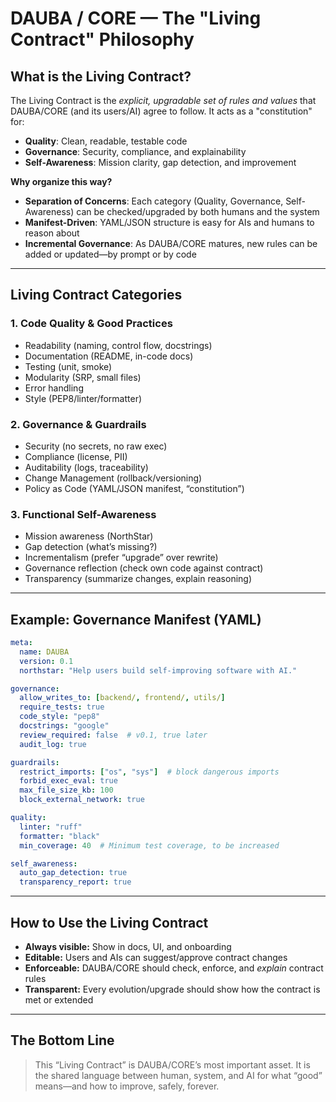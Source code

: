 # DAUBA / CORE — The "Living Contract" Philosophy

## What is the Living Contract?

The Living Contract is the *explicit, upgradable set of rules and values* that DAUBA/CORE (and its users/AI) agree to follow. It acts as a "constitution" for:

* **Quality**: Clean, readable, testable code
* **Governance**: Security, compliance, and explainability
* **Self-Awareness**: Mission clarity, gap detection, and improvement

**Why organize this way?**

* **Separation of Concerns**: Each category (Quality, Governance, Self-Awareness) can be checked/upgraded by both humans and the system
* **Manifest-Driven**: YAML/JSON structure is easy for AIs and humans to reason about
* **Incremental Governance**: As DAUBA/CORE matures, new rules can be added or updated—by prompt or by code

---

## Living Contract Categories

### 1. Code Quality & Good Practices

* Readability (naming, control flow, docstrings)
* Documentation (README, in-code docs)
* Testing (unit, smoke)
* Modularity (SRP, small files)
* Error handling
* Style (PEP8/linter/formatter)

### 2. Governance & Guardrails

* Security (no secrets, no raw exec)
* Compliance (license, PII)
* Auditability (logs, traceability)
* Change Management (rollback/versioning)
* Policy as Code (YAML/JSON manifest, “constitution”)

### 3. Functional Self-Awareness

* Mission awareness (NorthStar)
* Gap detection (what’s missing?)
* Incrementalism (prefer “upgrade” over rewrite)
* Governance reflection (check own code against contract)
* Transparency (summarize changes, explain reasoning)

---

## Example: Governance Manifest (YAML)

```yaml
meta:
  name: DAUBA
  version: 0.1
  northstar: "Help users build self-improving software with AI."

governance:
  allow_writes_to: [backend/, frontend/, utils/]
  require_tests: true
  code_style: "pep8"
  docstrings: "google"
  review_required: false  # v0.1, true later
  audit_log: true

guardrails:
  restrict_imports: ["os", "sys"]  # block dangerous imports
  forbid_exec_eval: true
  max_file_size_kb: 100
  block_external_network: true

quality:
  linter: "ruff"
  formatter: "black"
  min_coverage: 40  # Minimum test coverage, to be increased

self_awareness:
  auto_gap_detection: true
  transparency_report: true
```

---

## How to Use the Living Contract

* **Always visible:** Show in docs, UI, and onboarding
* **Editable:** Users and AIs can suggest/approve contract changes
* **Enforceable:** DAUBA/CORE should check, enforce, and *explain* contract rules
* **Transparent:** Every evolution/upgrade should show how the contract is met or extended

---

## The Bottom Line

> This “Living Contract” is DAUBA/CORE’s most important asset. It is the shared language between human, system, and AI for what “good” means—and how to improve, safely, forever.
